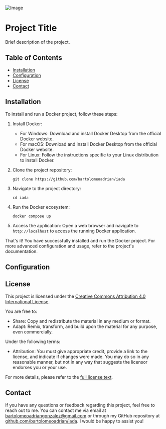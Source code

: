![Image](https://app.hcdn.gob.ar/assets/img/logo-hcdn.png)

# Project Title

Brief description of the project.

## Table of Contents

- [Installation](#installation)
- [Configuration](#configuration)
- [License](#license)
- [Contact](#contact)

## Installation

To install and run a Docker project, follow these steps:

1. Install Docker:

   - For Windows: Download and install Docker Desktop from the official Docker website.
   - For macOS: Download and install Docker Desktop from the official Docker website.
   - For Linux: Follow the instructions specific to your Linux distribution to install Docker.

2. Clone the project repository:

   ```
   git clone https://github.com/bartolomeoadrian/iada
   ```

3. Navigate to the project directory:

   ```
   cd iada
   ```

4. Run the Docker ecosystem:

   ```
   docker compose up
   ```

5. Access the application:
   Open a web browser and navigate to `http://localhost` to access the running Docker application.

That's it! You have successfully installed and run the Docker project. For more advanced configuration and usage, refer to the project's documentation.

## Configuration

## License

This project is licensed under the [Creative Commons Attribution 4.0 International License](https://creativecommons.org/licenses/by/4.0/).

You are free to:

- Share: Copy and redistribute the material in any medium or format.
- Adapt: Remix, transform, and build upon the material for any purpose, even commercially.

Under the following terms:

- Attribution: You must give appropriate credit, provide a link to the license, and indicate if changes were made. You may do so in any reasonable manner, but not in any way that suggests the licensor endorses you or your use.

For more details, please refer to the [full license text](https://creativecommons.org/licenses/by/4.0/legalcode).

## Contact

If you have any questions or feedback regarding this project, feel free to reach out to me. You can contact me via email at [bartolomeoadriangonzalez@gmail.com](mailto:bartolomeoadriangonzalez@gmail.com) or through my GitHub repository at [github.com/bartolomeoadrian/iada](github.com/bartolomeoadrian/iada). I would be happy to assist you!
